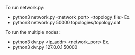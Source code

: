 To run network.py:

- python3 network.py <network_port> <topology_file>
  Ex.
- python3 network.py 50000 topologies/topology.dat

To run the multiple nodes:

- python3 dvr.py <ip_addr> <network_port>
  Ex.
- python3 dvr.py 127.0.0.1 50000
